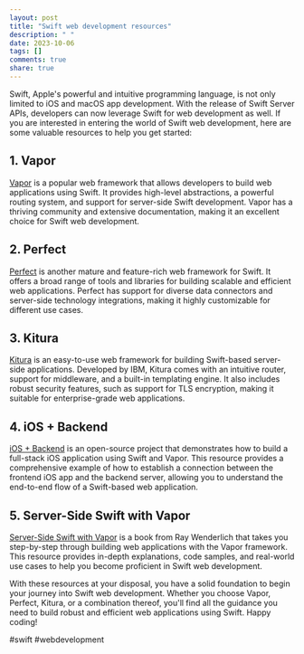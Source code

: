```yaml
---
layout: post
title: "Swift web development resources"
description: " "
date: 2023-10-06
tags: []
comments: true
share: true
---
```


Swift, Apple's powerful and intuitive programming language, is not only limited to iOS and macOS app development. With the release of Swift Server APIs, developers can now leverage Swift for web development as well. If you are interested in entering the world of Swift web development, here are some valuable resources to help you get started:

## 1. Vapor

[Vapor](https://vapor.codes/) is a popular web framework that allows developers to build web applications using Swift. It provides high-level abstractions, a powerful routing system, and support for server-side Swift development. Vapor has a thriving community and extensive documentation, making it an excellent choice for Swift web development.

## 2. Perfect

[Perfect](https://perfect.org/) is another mature and feature-rich web framework for Swift. It offers a broad range of tools and libraries for building scalable and efficient web applications. Perfect has support for diverse data connectors and server-side technology integrations, making it highly customizable for different use cases.

## 3. Kitura

[Kitura](https://www.kitura.io/) is an easy-to-use web framework for building Swift-based server-side applications. Developed by IBM, Kitura comes with an intuitive router, support for middleware, and a built-in templating engine. It also includes robust security features, such as support for TLS encryption, making it suitable for enterprise-grade web applications.

## 4. iOS + Backend

[iOS + Backend](https://github.com/vapor-community/ios-backend) is an open-source project that demonstrates how to build a full-stack iOS application using Swift and Vapor. This resource provides a comprehensive example of how to establish a connection between the frontend iOS app and the backend server, allowing you to understand the end-to-end flow of a Swift-based web application.

## 5. Server-Side Swift with Vapor

[Server-Side Swift with Vapor](https://www.raywenderlich.com/books/server-side-swift-with-vapor) is a book from Ray Wenderlich that takes you step-by-step through building web applications with the Vapor framework. This resource provides in-depth explanations, code samples, and real-world use cases to help you become proficient in Swift web development.

With these resources at your disposal, you have a solid foundation to begin your journey into Swift web development. Whether you choose Vapor, Perfect, Kitura, or a combination thereof, you'll find all the guidance you need to build robust and efficient web applications using Swift. Happy coding!

\#swift #webdevelopment